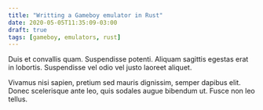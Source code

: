 ```yaml
---
title: "Writting a Gameboy emulator in Rust"
date: 2020-05-05T11:35:09-03:00
draft: true
tags: [gameboy, emulators, rust]
---
```


Duis et convallis quam. Suspendisse potenti. Aliquam sagittis egestas erat in lobortis. Suspendisse vel odio vel justo laoreet aliquet. 

Vivamus nisi sapien, pretium sed mauris 
dignissim, semper dapibus elit. Donec scelerisque ante leo, quis sodales augue bibendum ut. Fusce non leo tellus. 
